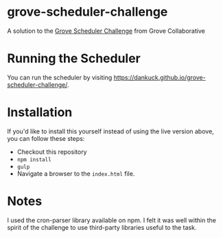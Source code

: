# grove-scheduler-challenge
A solution to the <a href="https://github.com/groveco/grove-scheduler-challenge
">Grove Scheduler Challenge</a> from Grove Collaborative

# Running the Scheduler

You can run the scheduler by visiting <a href="https://dankuck.github.io/grove-scheduler-challenge/">https://dankuck.github.io/grove-scheduler-challenge/</a>.

# Installation

If you'd like to install this yourself instead of using the live version above, you can follow these steps:

* Checkout this repository
* `npm install`
* `gulp`
* Navigate a browser to the `index.html` file.

# Notes

I used the cron-parser library available on npm. I felt it was well within the spirit of the challenge to use third-party libraries useful to the task.

